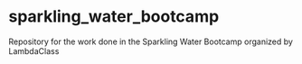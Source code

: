 # sparkling_water_bootcamp
Repository for the work done in the Sparkling Water Bootcamp organized by LambdaClass
